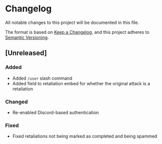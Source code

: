 # Changelog
All notable changes to this project will be documented in this file.

The format is based on [Keep a Changelog](https://keepachangelog.com/en/1.1.0/),
and this project adheres to [Semantic Versioning](https://semver.org/spec/v2.0.0.html).

## [Unreleased]
### Added
- Added `/user` slash command
- Added field to retaliation embed for whether the original attack is a retaliation

### Changed
- Re-enabled Discord-based authentication

### Fixed
- Fixed retaliations not being marked as completed and being spammed


